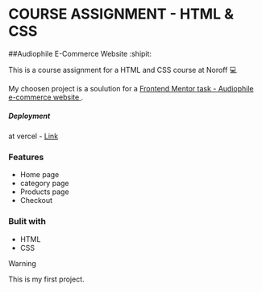 # COURSE ASSIGNMENT - HTML & CSS 

##Audiophile E-Commerce Website :shipit:

This is a course assignment for a HTML and CSS course at Noroff :computer:

My choosen project is a soulution for a [Frontend Mentor task - Audiophile e-commerce website ]([https://pages.github.com/](https://www.frontendmentor.io/challenges/audiophile-ecommerce-website-C8cuSd_wx)https://www.frontendmentor.io/challenges/audiophile-ecommerce-website-C8cuSd_wx).

##### Deployment
at vercel - [Link](https://html-and-css-course-assignment.vercel.app/)

### Features
- Home page
- category page
- Products page
- Checkout 

### Bulit with
* HTML
* CSS

  

> [!WARNING]
> This is my first project.
